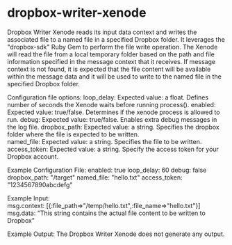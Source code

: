 dropbox-writer-xenode
=====================

Dropbox Writer Xenode reads its input data context and writes the associated file to a named file in a specified Dropbox folder. It leverages the "dropbox-sdk" Ruby Gem to perform the file write operation. The Xenode will read the file from a local temporary folder based on the path and file information specified in the message context that it receives. If message context is not found, it is expected that the file content will be available within the message data and it will be used to write to the named file in the specified Dropbox folder.  

Configuration file options:
   loop_delay:         Expected value: a float. Defines number of seconds the Xenode waits before running process(). 
   enabled:            Expected value: true/false. Determines if the xenode process is allowed to run.
   debug:              Expected value: true/false. Enables extra debug messages in the log file.
   dropbox_path:       Expected value: a string. Specifies the dropbox folder where the file is expected to be written.   
   named_file:         Expected value: a string. Specifies the file to be written.
   access_token:       Expected value: a string. Specify the access token for your Dropbox account.

Example Configuration File:
   enabled: true
   loop_delay: 60
   debug: false
   dropbox_path: "/target"
   named_file: "hello.txt"
   access_token: "1234567890abcdefg"

Example Input:     
   msg.context: [{:file_path=>"/temp/hello.txt",:file_name=>"hello.txt"}] 
   msg.data:  "This string contains the actual file content to be written to Dropbox"

Example Output:   The Dropbox Writer Xenode does not generate any output.
